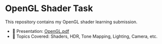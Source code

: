 # OpenGL Shader Task

This repository contains my OpenGL shader learning submission.

- 📄 Presentation: [OpenGL.pdf](./OpenGL.pdf)
- 📌 Topics Covered: Shaders, HDR, Tone Mapping, Lighting, Camera, etc.
